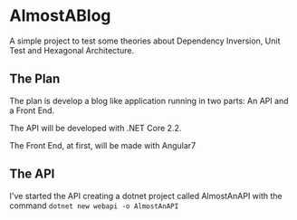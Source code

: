 # AlmostABlog

A simple project to test some theories about Dependency Inversion, Unit Test and Hexagonal Architecture.

## The Plan

The plan is develop a blog like application running in two parts: An API and a Front End.

The API will be developed with .NET Core 2.2.

The Front End, at first, will be made with Angular7

## The API

I've started the API creating a dotnet project called AlmostAnAPI with the command
`dotnet new webapi -o AlmostAnAPI`

